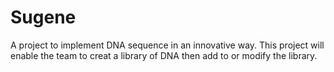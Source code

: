 # Sugene
A project to implement DNA sequence in an innovative way.
This project will enable the team to creat a library of DNA then add to or modify the library.   
